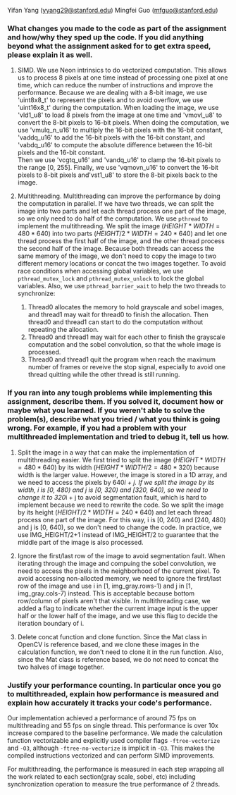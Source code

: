 Yifan Yang (yyang29@stanford.edu)
Mingfei Guo (mfguo@stanford.edu)

### What changes you made to the code as part of the assignment and how/why they sped up the code. If you did anything beyond what the assignment asked for to get extra speed, please explain it as well.

1. SIMD. We use Neon intrinsics to do vectorized computation.
This allows us to process 8 pixels at one time instead of processing one pixel at one time, which can reduce the number of instructions and improve the performance.
Because we are dealing with a 8-bit image, we use 'uint8x8_t' to represent the pixels and to avoid overflow, we use 'uint16x8_t' during the computation.
When loading the image, we use 'vld1_u8' to load 8 pixels from the image at one time and 'vmovl_u8' to convert the 8-bit pixels to 16-bit pixels.
When doing the computation, we use 'vmulq_n_u16' to multiply the 16-bit pixels with the 16-bit constant, 'vaddq_u16' to add the 16-bit pixels with the 16-bit constant, and 'vabdq_u16' to compute the absolute difference between the 16-bit pixels and the 16-bit constant.    
Then we use 'vcgtq_u16' and 'vandq_u16' to clamp the 16-bit pixels to the range [0, 255].
Finally, we use 'vqmovn_u16' to convert the 16-bit pixels to 8-bit pixels and'vst1_u8' to store the 8-bit pixels back to the image.

2. Multithreading. Multithreading can improve the performance by doing the computation in parallel.
If we have two threads, we can split the image into two parts and let each thread process one part of the image, so we only need to do half of the computation.
We use `pthread` to implement the multithreading.
We split the image ($HEIGHT*WIDTH = 480*640$) into two parts ($HEIGHT/2*WIDTH = 240*640$) and let one thread process the first half of the image, and the other thread process the second half of the image.
Because both threads can access the same memory of the image, we don't need to copy the image to two different memory locations or concat the two images together.
To avoid race conditions when accessing global variables, we use `pthread_mutex_lock` and `pthread_mutex_unlock` to lock the global variables.
Also, we use `pthread_barrier_wait` to help the two threads to synchronize:
    1) Thread0 allocates the memory to hold grayscale and sobel images, and thread1 may wait for thread0 to finish the allocation. Then thread0 and thread1 can start to do the computation without repeating the allocation.
    2) Thread0 and thread1 may wait for each other to finish the grayscale computation and the sobel convolution, so that the whole image is processed.
    3) Thread0 and thread1 quit the program when reach the maximum number of frames or reveive the stop signal, especially to avoid one thread quitting while the other thread is still running.


### If you ran into any tough problems while implementing this assignment, describe them. If you solved it, document how or maybe what you learned. If you weren't able to solve the problem(s), describe what you tried / what you think is going wrong. For example, if you had a problem with your multithreaded implementation and tried to debug it, tell us how.
1. Split the image in a way that can make the implementation of multithreading easier.
We first tried to split the image ($HEIGHT*WIDTH = 480*640$) by its width ($HEIGHT*WIDTH/2 = 480*320$) because width is the larger value.
However, the image is stored in a 1D array, and we need to access the pixels by 640*i + j.
If we split the image by its width, i is [0, 480) and j is [0, 320) and [320, 640), so we need to change it to 320*i + j to avoid segmentation fault, which is hard to implement because we need to rewrite the code.
So we split the image by its height ($HEIGHT/2*WIDTH = 240*640$) and let each thread process one part of the image.
For this way, i is [0, 240) and [240, 480) and j is [0, 640), so we don't need to change the code.
In practice, we use IMG_HEIGHT/2+1 instead of IMG_HEIGHT/2 to guarantee that the middle part of the image is also processed.

2. Ignore the first/last row of the image to avoid segmentation fault.
When iterating through the image and compuing the sobel convolution, we need to access the pixels in the neighborhood of the current pixel.
To avoid accessing non-allocted memory, we need to ignore the first/last row of the image and use i in [1, img_gray.rows-1) and j in [1, img_gray.cols-7) instead.
This is acceptable because bottom row/column of pixels aren't that visible. In multithreading case, we added a flag to indicate whether the current image input is the upper half or the lower half of the image, and we use this flag to decide the iteration boundary of i.

3. Delete concat function and clone function.
Since the Mat class in OpenCV is reference based, and we clone these images in the calculation function, we don't need to clone it in the run function. Also, since the Mat class is reference based, we do not need to concat the two halves of image together.

### Justify your performance counting. In particular once you go to multithreaded, explain how performance is measured and explain how accurately it tracks your code's performance.
Our implementation achieved a performance of around 75 fps on multithreading and 55 fps on single thread. This performance is over 10x increase compared to the baseline performance. We made the calculation function vectorizable and explicitly used compiler flags `-ftree-vectorize` and `-O3`, although `-ftree-no-vectorize` is implicit in `-O3`. This makes the compiled instructions vectorized and can perform SIMD improvements.

For multithreading, the performance is measured in each step wrapping all the work related to each section(gray scale, sobel, etc) including synchronization operation to measure the true performance of 2 threads. 
